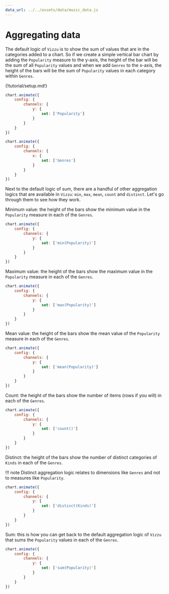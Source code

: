 ```yaml
---
data_url: ../../assets/data/music_data.js
---
```


# Aggregating data

The default logic of `Vizzu` is to show the sum of values that are in the
categories added to a chart. So if we create a simple vertical bar chart by
adding the `Popularity` measure to the y-axis, the height of the bar will be the
sum of all `Popularity` values and when we add `Genres` to the x-axis, the
height of the bars will be the sum of `Popularity` values in each category
within `Genres`.

<div id="tutorial_01"></div>

{!tutorial/setup.md!}

```javascript
chart.animate({
    config: {
        channels: {
            y: {
                set: ['Popularity']
            }
        }
    }
})

chart.animate({
    config: {
        channels: {
            x: {
                set: ['Genres']
            }
        }
    }
})
```

Next to the default logic of sum, there are a handful of other aggregation
logics that are available in `Vizzu`: `min`, `max`, `mean`, `count` and
`distinct`. Let's go through them to see how they work.

Minimum value: the height of the bars show the minimum value in the `Popularity`
measure in each of the `Genres`.

<div id="tutorial_02"></div>

```javascript
chart.animate({
    config: {
        channels: {
            y: {
                set: ['min(Popularity)']
            }
        }
    }
})
```

Maximum value: the height of the bars show the maximum value in the `Popularity`
measure in each of the `Genres`.

<div id="tutorial_03"></div>

```javascript
chart.animate({
    config: {
        channels: {
            y: {
                set: ['max(Popularity)']
            }
        }
    }
})
```

Mean value: the height of the bars show the mean value of the `Popularity`
measure in each of the `Genres`.

<div id="tutorial_04"></div>

```javascript
chart.animate({
    config: {
        channels: {
            y: {
                set: ['mean(Popularity)']
            }
        }
    }
})
```

Count: the height of the bars show the number of items (rows if you will) in
each of the `Genres`.

<div id="tutorial_05"></div>

```javascript
chart.animate({
    config: {
        channels: {
            y: {
                set: ['count()']
            }
        }
    }
})
```

Distinct: the height of the bars show the number of distinct categories of
`Kinds` in each of the `Genres`.

!!! note
    Distinct aggregation logic relates to dimensions like `Genres` and not to
    measures like `Popularity`.

<div id="tutorial_06"></div>

```javascript
chart.animate({
    config: {
        channels: {
            y: {
                set: ['distinct(Kinds)']
            }
        }
    }
})
```

Sum: this is how you can get back to the default aggregation logic of `Vizzu`
that sums the `Popularity` values in each of the `Genres`.

<div id="tutorial_07"></div>

```javascript
chart.animate({
    config: {
        channels: {
            y: {
                set: ['sum(Popularity)']
            }
        }
    }
})
```

<script src="../aggregating_data.js"></script>
